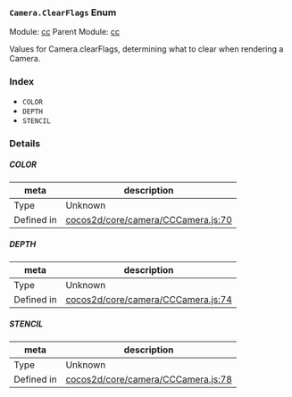 ### `Camera.ClearFlags` Enum



Module: [cc](../modules/cc.md)
Parent Module: [cc](../modules/cc.md)


Values for Camera.clearFlags, determining what to clear when rendering a Camera.


### Index
  - `COLOR`
  - `DEPTH`
  - `STENCIL`

### Details


##### COLOR

> 

| meta | description |
|------|-------------|
| Type | Unknown |
| Defined in | [cocos2d/core/camera/CCCamera.js:70](https://github.com/cocos-creator/engine/blob/75ac6640e7f40c3c34c913047be42ae5f8a96d74/cocos2d/core/camera/CCCamera.js#L70) |



##### DEPTH

> 

| meta | description |
|------|-------------|
| Type | Unknown |
| Defined in | [cocos2d/core/camera/CCCamera.js:74](https://github.com/cocos-creator/engine/blob/75ac6640e7f40c3c34c913047be42ae5f8a96d74/cocos2d/core/camera/CCCamera.js#L74) |



##### STENCIL

> 

| meta | description |
|------|-------------|
| Type | Unknown |
| Defined in | [cocos2d/core/camera/CCCamera.js:78](https://github.com/cocos-creator/engine/blob/75ac6640e7f40c3c34c913047be42ae5f8a96d74/cocos2d/core/camera/CCCamera.js#L78) |


